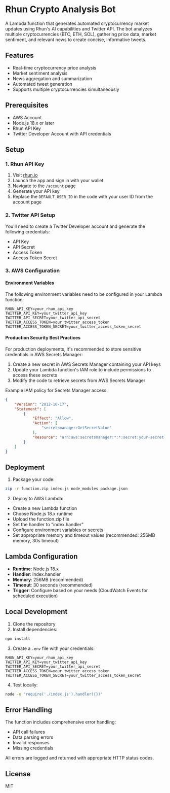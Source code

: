 # Rhun Crypto Analysis Bot

A Lambda function that generates automated cryptocurrency market updates using Rhun's AI capabilities and Twitter API. The bot analyzes multiple cryptocurrencies (BTC, ETH, SOL), gathering price data, market sentiment, and relevant news to create concise, informative tweets.

## Features

- Real-time cryptocurrency price analysis
- Market sentiment analysis
- News aggregation and summarization
- Automated tweet generation
- Supports multiple cryptocurrencies simultaneously

## Prerequisites

- AWS Account
- Node.js 18.x or later
- Rhun API Key
- Twitter Developer Account with API credentials

## Setup

### 1. Rhun API Key

1. Visit [rhun.io](https://rhun.io)
2. Launch the app and sign in with your wallet
3. Navigate to the `/account` page
4. Generate your API key
5. Replace the `DEFAULT_USER_ID` in the code with your user ID from the account page

### 2. Twitter API Setup

You'll need to create a Twitter Developer account and generate the following credentials:
- API Key
- API Secret
- Access Token
- Access Token Secret

### 3. AWS Configuration

#### Environment Variables

The following environment variables need to be configured in your Lambda function:

```
RHUN_API_KEY=your_rhun_api_key
TWITTER_API_KEY=your_twitter_api_key
TWITTER_API_SECRET=your_twitter_api_secret
TWITTER_ACCESS_TOKEN=your_twitter_access_token
TWITTER_ACCESS_TOKEN_SECRET=your_twitter_access_token_secret
```

#### Production Security Best Practices

For production deployments, it's recommended to store sensitive credentials in AWS Secrets Manager:

1. Create a new secret in AWS Secrets Manager containing your API keys
2. Update your Lambda function's IAM role to include permissions to access these secrets
3. Modify the code to retrieve secrets from AWS Secrets Manager

Example IAM policy for Secrets Manager access:

```json
{
    "Version": "2012-10-17",
    "Statement": [
        {
            "Effect": "Allow",
            "Action": [
                "secretsmanager:GetSecretValue"
            ],
            "Resource": "arn:aws:secretsmanager:*:*:secret:your-secret-name-*"
        }
    ]
}
```

## Deployment

1. Package your code:
```bash
zip -r function.zip index.js node_modules package.json
```

2. Deploy to AWS Lambda:
- Create a new Lambda function
- Choose Node.js 18.x runtime
- Upload the function.zip file
- Set the handler to "index.handler"
- Configure environment variables or secrets
- Set appropriate memory and timeout values (recommended: 256MB memory, 30s timeout)

## Lambda Configuration

- **Runtime**: Node.js 18.x
- **Handler**: index.handler
- **Memory**: 256MB (recommended)
- **Timeout**: 30 seconds (recommended)
- **Trigger**: Configure based on your needs (CloudWatch Events for scheduled execution)

## Local Development

1. Clone the repository
2. Install dependencies:
```bash
npm install
```

3. Create a `.env` file with your credentials:
```
RHUN_API_KEY=your_rhun_api_key
TWITTER_API_KEY=your_twitter_api_key
TWITTER_API_SECRET=your_twitter_api_secret
TWITTER_ACCESS_TOKEN=your_twitter_access_token
TWITTER_ACCESS_TOKEN_SECRET=your_twitter_access_token_secret
```

4. Test locally:
```bash
node -e "require('./index.js').handler({})"
```

## Error Handling

The function includes comprehensive error handling:
- API call failures
- Data parsing errors
- Invalid responses
- Missing credentials

All errors are logged and returned with appropriate HTTP status codes.

## License

MIT
